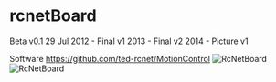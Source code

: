 rcnetBoard
==========
Beta v0.1 29 Jul 2012 - Final v1 2013 - Final v2 2014 - Picture v1

Software https://github.com/ted-rcnet/MotionControl
![RcNetBoard](images/newpcb2.jpg)
![RcNetBoard](images/8.jpg)
